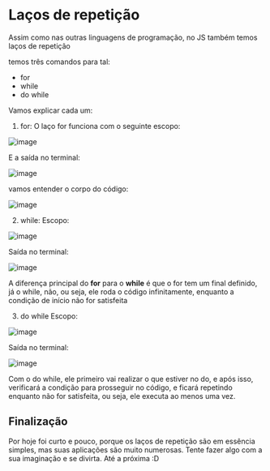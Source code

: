# Laços de repetição

Assim como nas outras linguagens de programação, no JS também temos laços de repetição

temos três comandos para tal:
* for
* while
* do while

Vamos explicar cada um:

1) for:
O laço for funciona com o seguinte escopo:

![image](https://github.com/samuelfrs/GTi-JS-Capacitacao/assets/81939929/212c8cf8-c143-41ea-8ed1-97673a764e43)

E a saída no terminal:

![image](https://github.com/samuelfrs/GTi-JS-Capacitacao/assets/81939929/e2fa3586-0d89-407b-a19f-77c1bea0834a)

vamos entender o corpo do código:

![image](https://github.com/samuelfrs/GTi-JS-Capacitacao/assets/81939929/e37ceb38-c1ff-4de9-81e5-f87f5e46b139)

2) while:
Escopo:

![image](https://github.com/samuelfrs/GTi-JS-Capacitacao/assets/81939929/c2c7ce86-5720-487f-8933-d467faf2e043)

Saída no terminal:

![image](https://github.com/samuelfrs/GTi-JS-Capacitacao/assets/81939929/d32dc934-6549-479d-9f90-ae900d4e25fd)

A diferença principal do **for** para o **while** é que o for tem um final definido, já o while, não, ou seja, ele roda o código infinitamente, enquanto a condição de início não for satisfeita

3) do while
Escopo:

![image](https://github.com/samuelfrs/GTi-JS-Capacitacao/assets/81939929/0e824c98-59d6-445c-9ead-3a507156f3d1)

Saída no terminal:

![image](https://github.com/samuelfrs/GTi-JS-Capacitacao/assets/81939929/3579c1bb-23d5-40f8-9256-9613ece39f56)

Com o do while, ele primeiro vai realizar o que estiver no do, e após isso, verificará a condição para prosseguir no código, e ficará repetindo enquanto não for satisfeita, ou seja, ele executa ao menos uma vez.

## Finalização

Por hoje foi curto e pouco, porque os laços de repetição são em essência simples, mas suas aplicações são muito numerosas. Tente fazer algo com a sua imaginação e se divirta. Até a próxima :D


 


